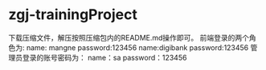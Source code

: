 # zgj-trainingProject
下载压缩文件，解压按照压缩包内的README.md操作即可。
前端登录的两个角色为:
name: mangne        password:123456
name:digibank       password:123456
管理员登录的账号密码为： name：sa              password：123456
